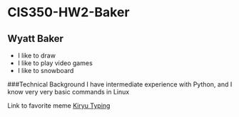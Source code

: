 # CIS350-HW2-Baker

## Wyatt Baker
+ I like to draw
+ I like to play video games
+ I like to snowboard

###Technical Background
I have intermediate experience with Python, and I know very very basic commands in Linux

Link to favorite meme [Kiryu Typing](https://tenor.com/view/yakuza-kiryu-typing-gif-20457076)
